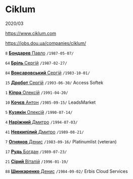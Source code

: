 # Ciklum

2020/03

https://www.ciklum.com

https://jobs.dou.ua/companies/ciklum/

`8` [**Бондарев** Павло](/players/bondarev.pavlo.19870507.jpg) `/1987-05-07/`

`64` [**Бріль** Сергій](/players/bril.sergii.19870227.jpg) `/1987-02-27/`

`84` [**Вонсаровський** Сергій](/players/vonsarovskii.sergii.19871001.jpg) `/1983-10-01/`

`15` [**Дробот** Сергій](/players/drobot.sergii.19930630.jpg) `/1993-06-30/` Access Softek

`1` [**Кіпра** Олексій](/players/kipra.oleksii.19910420.jpg) `/1991-04-20/`

`10` [**Кочєв** Антон](/players/kochev.anton.19850915.jpg) `/1985-09-15/` LeadsMarket

`5` [**Кузякін** Олексій](/players/kuzyakin.oleksii.19900714.jpg) `/1990-07-14/`

`4` [**Наріжний** Дмитро](/players/narizhnyi.dmytro.19940703.jpg) `/1994-07-03/`

`41` [**Невкипілий** Дмитро](/players/nevkypilyi.dmytro.19890821.jpg) `/1989-08-21/`

`7` [**Огнянов** Денис](/players/ognyanov.denys.19830916.jpg) `/1983-09-16/` Platinumlist (veteran)

`17` [**Рудь** Богдан](/players/rud.bohdan.19890723.jpg) `/1989-07-23/`

`21` [**Сірий** Віталій](/players/siryi.vitalii.19960119.jpg) `/1996-01-19/`

`88` [**Шинкаренко** Денис](/players/shynkarenko.denys.19840902.jpg) `/1984-09-02/` Erbis Cloud Services